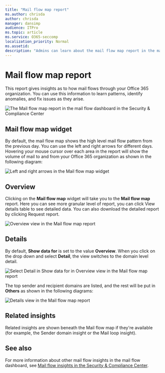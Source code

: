 ```yaml
---
title: "Mail flow map report"
ms.author: chrisda
author: chrisda
manager: dansimp
audience: ITPro
ms.topic: article
ms.service: O365-seccomp
localization_priority: Normal
ms.assetid: 
description: "Admins can learn about the mail flow map report in the mail flow dashboard in the Security & Compliance Center."
---
```


# Mail flow map report

This report gives insights as to how mail flows through your Office 365 organization. You can use this information to learn patterns, identify anomalies, and fix issues as they arise.

![The Mail flow map report in the mail flow dashboard in the Security & Compliance Center](media/mail-flow-map-selected.png)

## Mail flow map widget

By default, the mail flow map shows the high level mail flow pattern from the previous day. You can use the left and right arrows for different days. Hovering your mouse cursor over each area in the report will show the volume of mail to and from your Office 365 organization as shown in the following diagram:

![Left and right arrows in the Mail flow map widget](media/mail-flow-map-widget.png)

## Overview

Clicking on the **Mail flow map** widget will take you to the **Mail flow map** report. Here you can see more granular level of report, you can click View details table to see detailed data. You can also download the detailed report by clicking Request report.

![Overview view in the Mail flow map report](media/mail-flow-map-overview.png)

## Details

By default, **Show data for** is set to the value **Overview**. When you click on the drop down and select **Detail**, the view switches to the domain level detail.

![Select Detail in Show data for in Overview view in the Mail flow map report](media/mail-flow-map-select-detail.png)

The top sender and recipient domains are listed, and the rest will be put in **Others** as shown in the following diagrams:

![Details view in the Mail flow map report](media/mail-flow-map-detail.png)

## Related insights

Related insights are shown beneath the Mail flow map if they're available (for example, the Sender domain insight or the Mail loop insight).

## See also

For more information about other mail flow insights in the mail flow dashboard, see [Mail flow insights in the Security & Compliance Center](mail-flow-insights-v2.md).